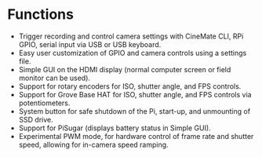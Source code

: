 # Functions

- Trigger recording and control camera settings with CineMate CLI, RPi GPIO, serial input via USB or USB keyboard.
- Easy user customization of GPIO and camera controls using a settings file.
- Simple GUI on the HDMI display (normal computer screen or field monitor can be used).
- Support for rotary encoders for ISO, shutter angle, and FPS controls.
- Support for Grove Base HAT for ISO, shutter angle, and FPS controls via potentiometers.
- System button for safe shutdown of the Pi, start-up, and unmounting of SSD drive.
- Support for PiSugar (displays battery status in Simple GUI).
- Experimental PWM mode, for hardware control of frame rate and shutter speed, allowing for in-camera speed ramping.
